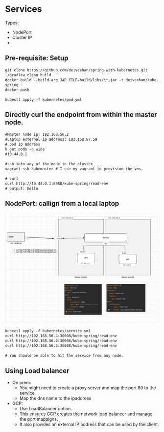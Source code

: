 # Services


Types:
* NodePort
* Cluster IP
* 

## Pre-requisite: Setup
```shell script
git clone https://github.com/deiveehan/spring-with-kubernetes.git
./gradlew clean build
docker build --build-arg JAR_FILE=build/libs/\*.jar -t deiveehan/kube-spring .
docker push

kubectl apply -f kubernetes/pod.yml

```
## Directly curl the endpoint from within the master node. 
```shell script
#Master node ip: 192.168.56.2
#Laptop external ip address: 192.168.87.59
# pod ip address
k get pods -o wide
#10.44.0.1

#ssh into any of the node in the cluster
vagrant ssh kubemaster # I use my vagrant to provision the vms. 

# curl 
curl http://10.44.0.1:8080/kube-spring/read-env
# output: hello

```
## NodePort: callign from a local laptop

![](services-and-networking/.readme_images/08f0d42f.png)

```shell script
kubectl apply -f kubernetes/service.yml
curl http://192.168.56.4:30008/kube-spring/read-env
curl http://192.168.56.2:30008/kube-spring/read-env
curl http://192.168.56.3:30008/kube-spring/read-env

# You should be able to hit the service from any node. 

```

## Using Load balancer
- On prem: 
    - You might need to create a proxy server and map the port 80 to the
     service. 
     - Map the dns name to the ipaddress 
- GCP:
    - Use LoadBalancer option. 
    - This ensures GCP creates the network load balancer and manage the port
     mappigns. 
    - It also provides an external IP address that can be used by the client. 
    
